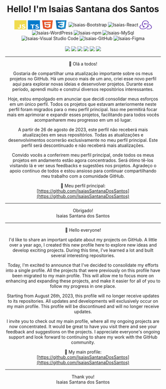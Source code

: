 <h1 align="center">
  Hello! I'm <b>Isaias Santana dos Santos</b> <br>
</h1>
<!--<h3 align="center" >
  It is a pleasure to receive your visit, feel free to do anything just get in touch!
</h3>
<hr>-->
<div align="center">
  <img align="center" alt="Isaias-Js" height="30" width="40" src="https://raw.githubusercontent.com/devicons/devicon/master/icons/javascript/javascript-plain.svg">
<img align="center" alt="Isaias-Typescript" height="30" width="40" src="https://raw.githubusercontent.com/devicons/devicon/master/icons/typescript/typescript-original.svg">
   <!-- <img align="center" alt="Isaias-Python" height="30" width="40" src="https://raw.githubusercontent.com/devicons/devicon/master/icons/python/python-original.svg">-->
  <img align="center" alt="Isaias-HTML" height="30" width="40" src="https://raw.githubusercontent.com/devicons/devicon/master/icons/html5/html5-original.svg">
  <img align="center" alt="Isaias-CSS" height="30" width="40" src="https://raw.githubusercontent.com/devicons/devicon/master/icons/css3/css3-original.svg">
<!--   <img align="center" alt="Isaias-php" height="30" width="40" src="https://www.php.net/images/logos/new-php-logo.svg"> -->
  <img align="center" alt="Isaias-Bootstrap" height="30" width="40" src="https://cdn.jsdelivr.net/gh/devicons/devicon/icons/bootstrap/bootstrap-original.svg">
   <img align="center" alt="Isaias-React" height="30" width="40" src="https://cdn.jsdelivr.net/gh/devicons/devicon/icons/react/react-original.svg">
  <img align="center" alt="Isaias-Redux" height="30" width="40" src="https://raw.githubusercontent.com/devicons/devicon/master/icons/redux/redux-original.svg">
  <img align="center" alt="Isaias-WordPress" height="30" width="40" src="https://cdn.jsdelivr.net/gh/devicons/devicon/icons/wordpress/wordpress-plain.svg">
   <img align="center" alt="Isaias-npm" height="30" width="40" src="https://cdn.jsdelivr.net/gh/devicons/devicon/icons/npm/npm-original-wordmark.svg">

  <img align="center" alt="Isaias-MySql" height="30" width="40" src="https://cdn.jsdelivr.net/gh/devicons/devicon/icons/mysql/mysql-original.svg">
  <img align="center" alt="Isaias-Visual Studio Code" height="30" width="40" src="https://cdn.jsdelivr.net/gh/devicons/devicon/icons/visualstudio/visualstudio-plain.svg">
  <img align="center" alt="Isaias-GitHub" height="30" width="40" src="https://cdn.jsdelivr.net/gh/devicons/devicon/icons/github/github-original.svg">
<!--   <img align="center" alt="Isaias-WordPress" height="30" width="40" src="https://cdn.jsdelivr.net/gh/devicons/devicon/icons/php/php-original.svg"> -->
  <img align="center" alt="Isaias-Figma" height="30" width="40" src="https://cdn.jsdelivr.net/gh/devicons/devicon/icons/figma/figma-original.svg">
  <!-- Site for download icons: https://devicon.dev/ -->
</div>
<br>
<div  align="center">
   <a href = "https://isaiassantana.com.br/" target="_blank" rel="external"><img src="https://img.shields.io/badge/-WebPage-%23333?style=for-the-badge&color=yellow"></a>
  <a href="https://www.linkedin.com/in/isaiassantanadossantos/" target="_blank" rel="external"><img src="https://img.shields.io/badge/-LinkedIn-%230077B5?style=for-the-badge&logo=linkedin&logoColor=white"></a>
  <a href="https://bit.ly/3qaz8kp" target="_blank"><img src="https://img.shields.io/badge/WhatsApp-25D366?style=for-the-badge&logo=whatsapp&logoColor=white"></a>
  <a href="https://www.youtube.com/channel/UCJN0HX-8PUtoQR1j6lc7P3g" target="_blank" rel="external"><img src="https://img.shields.io/badge/YouTube-FF0000?style=for-the-badge&logo=youtube&logoColor=white"></a>
  <a href = "mailto:isaiass@drmeducacao.com" target="_blank" rel="external"><img src="https://img.shields.io/badge/Gmail-D14836?style=for-the-badge&logo=gmail&logoColor=white" ></a>
  <a href = "mailto:isaiass@drmeducacao.com" target="_blank" rel="external"><img src="https://img.shields.io/badge/-Hotmail-%23333?style=for-the-badge&logo=gmail&logoColor=white"></a>
<hr>
<!-- <div align="center">
  <a href="https://github.com/IsaiasDeveloper">
    <img height="180em" src="https://github-readme-stats.vercel.app/api?username=IsaiasDeveloper&show_icons=true&theme=dark&include_all_commits=true&count_private=true"/>
    <img height="180em" src="https://github-readme-stats.vercel.app/api/top-langs/?username=IsaiasDeveloper&layout=compact&langs_count=7&theme=dark"/>
  </a>
</div> -->
👋 Olá a todos!

Gostaria de compartilhar uma atualização importante sobre os meus projetos no GitHub. Há um pouco mais de um ano, criei esse novo perfil aqui para explorar novas ideias e desenvolver projetos. Durante esse período, aprendi muito e construí diversos repositórios interessantes.

Hoje, estou empolgado em anunciar que decidi consolidar meus esforços em um único perfil. Todos os projetos que estavam anteriormente neste perfil foram migrados para o meu perfil principal. Isso me permitirá focar mais em aprimorar e expandir esses projetos, facilitando para todos vocês acompanharem meu progresso em um só lugar.

A partir de 26 de agosto de 2023, este perfil não receberá mais atualizações em seus repositórios. Todas as atualizações e desenvolvimentos ocorrerão exclusivamente no meu perfil principal. Este perfil será descontinuado e não receberá mais atualizações.

Convido vocês a conferirem meu perfil principal, onde todos os meus projetos em andamento estão agora concentrados. Será ótimo tê-los visitando lá e ver seus feedbacks e sugestões nos projetos. Agradeço o apoio contínuo de todos e estou ansioso para continuar compartilhando meu trabalho com a comunidade GitHub.

🔗 Meu perfil principal:<br/> [https://github.com/IsaiasSantanaDosSantos](https://github.com/IsaiasSantanaDosSantos)<br/>
<hr>
Obrigado! <br/>
Isaias Santana dos Santos
<hr>
👋 Hello everyone!

I'd like to share an important update about my projects on GitHub. A little over a year ago, I created this new profile here to explore new ideas and develop exciting projects. During this time, I've learned a lot and built several interesting repositories.

Today, I'm excited to announce that I've decided to consolidate my efforts into a single profile. All the projects that were previously on this profile have been migrated to my main profile. This will allow me to focus more on enhancing and expanding these projects, and make it easier for all of you to follow my progress in one place.

Starting from August 26th, 2023, this profile will no longer receive updates to its repositories. All updates and developments will exclusively occur on my main profile. This profile will be discontinued and will no longer receive updates.

I invite you to check out my main profile, where all my ongoing projects are now concentrated. It would be great to have you visit there and see your feedback and suggestions on the projects. I appreciate everyone's ongoing support and look forward to continuing to share my work with the GitHub community.

🔗 My main profile: <br/> [https://github.com/IsaiasSantanaDosSantos](https://github.com/IsaiasSantanaDosSantos)<br/>

<hr>
Thank you! <br/>
Isaias Santana dos Santos
 <!-- <p align="center">
    <img width="200px" height="auto" src="src/assets/to_redme/ezgif.com-add-text.gif">
  </p>
<h2 align="center">
  Directly to the World!
</h2> -->

<!-- ![Snake animation](https://github.com/IsaiasDeveloper/blob/main/github-contribution-grid-snake.svg) NÃO FUNCIONOU AINDA -->
